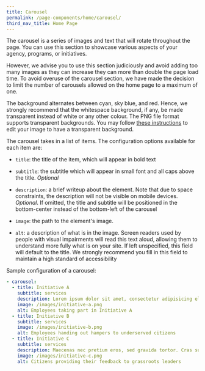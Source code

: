 ```yaml
---
title: Carousel
permalink: /page-components/home/carousel/
third_nav_title: Home Page
---
```

The carousel is a series of images and text that will rotate throughout the page. You can use this section to showcase various aspects of your agency, programs, or initiatives.

However, we advise you to use this section judiciously and avoid adding too many images as they can increase they can more than double the page load time. To avoid overuse of the carousel section, we have made the decision to limit the number of carousels allowed on the home page to a maximum of one.

The background alternates between cyan, sky blue, and red. Hence, we strongly recommend that the whitespace background, if any, be made transparent instead of white or any other colour. The PNG file format supports transparent backgrounds. You may follow [these instructions](https://go.gov.sg/k9m2bc) to edit your image to have a transparent background.

The carousel takes in a list of items. The configuration options available for each item are:

* `title`: the title of the item, which will appear in bold text

* `subtitle`: the subtitle which will appear in small font and all caps above the title. *Optional*

* `description`: a brief writeup about the element. Note that due to space constraints, the description will not be visible on mobile devices. *Optional*. If omitted, the title and subtitle will be positioned in the bottom-center instead of the bottom-left of the carousel

* `image`: the path to the element's image. 

* `alt`: a description of what is in the image. Screen readers used by people with visual impairments will read this text aloud, allowing them to understand more fully what is on your site. If left unspecified, this field will default to the title. We strongly recommend you fill in this field to maintain a high standard of accessibility

Sample configuration of a carousel:

```yml
- carousel:
  - title: Initiative A
    subtitle: services
    description: Lorem ipsum dolor sit amet, consectetur adipisicing elit. Amet asperiores dicta distinctio enim harum labore libero magni non tempora ullam.
    image: /images/initiative-a.png
    alt: Employees taking part in Initiative A
  - title: Initiative B
    subtitle: services
    image: /images/initiative-b.png
    alt: Employees handing out hampers to underserved citizens
  - title: Initiative C
    subtitle: services
    description: Maecenas nec pretium eros, sed gravida tortor. Cras suscipit a dolor vel vehicula.
    image: /images/initiative-c.png
    alt: Citizens providing their feedback to grassroots leaders
```
